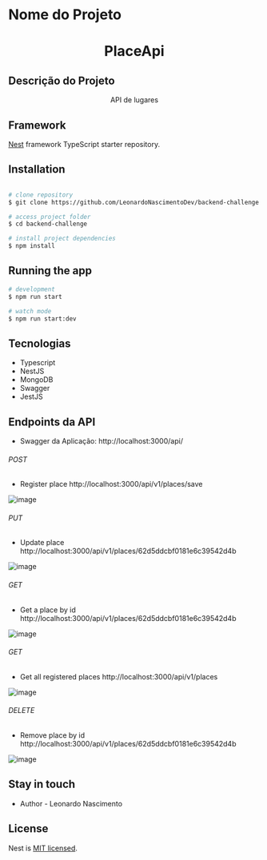 
# Nome do Projeto 
<h1 align="center">PlaceApi</h1>

## Descrição do Projeto
<p align="center">API de lugares</p>


## Framework

[Nest](https://github.com/nestjs/nest) framework TypeScript starter repository.

## Installation

```bash

# clone repository
$ git clone https://github.com/LeonardoNascimentoDev/backend-challenge.git

# access project folder
$ cd backend-challenge

# install project dependencies
$ npm install


```

## Running the app

```bash
# development
$ npm run start

# watch mode
$ npm run start:dev
```
## Tecnologias
  - Typescript
  - NestJS
  - MongoDB
  - Swagger
  - JestJS

## Endpoints da API

 - Swagger da Aplicação: http://localhost:3000/api/ 
 
 
###### POST
- Register place
	http://localhost:3000/api/v1/places/save
  
![image](https://user-images.githubusercontent.com/50468893/179626373-99a312c6-7ee6-4ada-983d-d3fb165543e0.png)

###### PUT
- Update place
	http://localhost:3000/api/v1/places/62d5ddcbf0181e6c39542d4b
  
![image](https://user-images.githubusercontent.com/50468893/179627601-2b8735c7-731c-498c-b524-bb53b5329a92.png)

###### GET
- Get a place by id
	http://localhost:3000/api/v1/places/62d5ddcbf0181e6c39542d4b
  
![image](https://user-images.githubusercontent.com/50468893/179627842-437c9fd1-de99-4b4d-abdf-bf848707b2ca.png)

###### GET
- Get all registered places
	http://localhost:3000/api/v1/places
  
![image](https://user-images.githubusercontent.com/50468893/179628116-3ba260da-f5c1-4a29-97fd-8f51afa88905.png)

###### DELETE
- Remove place by id
	http://localhost:3000/api/v1/places/62d5ddcbf0181e6c39542d4b
  
![image](https://user-images.githubusercontent.com/50468893/179628264-aea0caa4-f9ca-4e24-92ec-d32bec20b5ad.png)

## Stay in touch

- Author - Leonardo Nascimento

## License

  Nest is [MIT licensed](LICENSE).
